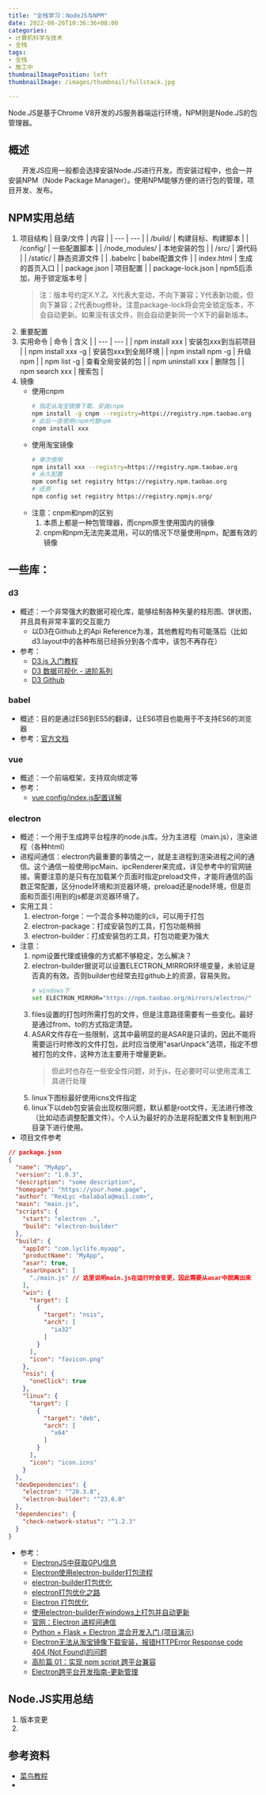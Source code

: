 ```yaml
---
title: "全栈学习：NodeJS与NPM"
date: 2022-08-26T10:36:36+08:00
categories:
- 计算机科学与技术
- 全栈
tags:
- 全栈
- 施工中
thumbnailImagePosition: left
thumbnailImage: /images/thumbnail/fullstack.jpg

---
```

Node.JS是基于Chrome V8开发的JS服务器端运行环境，NPM则是Node.JS的包管理器。
<!--more-->
## 概述
&emsp;&emsp;开发JS应用一般都会选择安装Node.JS进行开发。而安装过程中，也会一并安装NPM（Node Package Manager）。使用NPM能够方便的进行包的管理，项目开发、发布。

## NPM实用总结
1. 项目结构
    | 目录/文件 | 内容 |
    | --- | --- |
    | /build/ | 构建目标、构建脚本 |
    | /config/ | 一些配置脚本 |
    | /node_modules/ | 本地安装的包 |
    | /src/ | 源代码 |
    | /static/ | 静态资源文件 |
    | .babelrc | babel配置文件 |
    | index.html | 生成的首页入口 |
    | package.json | 项目配置 |
    | package-lock.json | npm5后添加，用于锁定版本号 |
    > 注：版本号约定X.Y.Z。X代表大变动，不向下兼容；Y代表新功能，但向下兼容；Z代表bug修补。注意package-lock将会完全锁定版本，不会自动更新。如果没有该文件，则会自动更新同一个X下的最新版本。
1. 重要配置
1. 实用命令
    | 命令 | 含义 |
    | --- | --- |
    | npm install xxx | 安装包xxx到当前项目 |
    | npm install xxx -g | 安装包xxx到全局环境 |
    | npm install npm -g | 升级npm |
    | npm list -g | 查看全局安装的包 |
    | npm uninstall xxx | 删除包 |
    | npm search xxx | 搜索包 |
1. 镜像
    - 使用cnpm
        ```bash
        # 指定从淘宝镜像下载、安装cnpm
        npm install -g cnpm --registry=https://registry.npm.taobao.org
        # 此后一直使用cnpm代替npm
        cnpm install xxx
        ```
    - 使用淘宝镜像
        ```bash
        # 单次使用
        npm install xxx --registry=https://registry.npm.taobao.org
        # 永久配置
        npm config set registry https://registry.npm.taobao.org
        # 还原
        npm config set registry https://registry.npmjs.org/
        ```
    - 注意：cnpm和npm的区别
        1. 本质上都是一种包管理器，而cnpm原生使用国内的镜像
        1. cnpm和npm无法完美混用，可以的情况下尽量使用npm，配置有效的镜像
## 一些库：
### d3
- 概述：一个非常强大的数据可视化库，能够绘制各种矢量的柱形图、饼状图，并且具有非常丰富的交互能力
  - 以D3在Github上的Api Reference为准，其他教程均有可能落后（比如d3.layout中的各种布局已经拆分到各个库中，该包不再存在）
- 参考：
  - [D3.js 入门教程](https://doc.yonyoucloud.com/doc/wiki/project/d3wiki/index.html)
  - [D3 数据可视化 - 进阶系列](https://www.kancloud.cn/digest/d3-medium/195048)
  - [D3 Github](https://github.com/d3/d3)
### babel
- 概述：目的是通过ES6到ES5的翻译，让ES6项目也能用于不支持ES6的浏览器
- 参考：[官方文档](https://babeljs.io/docs/en/)
### vue
- 概述：一个前端框架，支持双向绑定等
- 参考：
    - [vue config/index.js配置详解](https://blog.csdn.net/qq_31964019/article/details/106186776)

### electron
- 概述：一个用于生成跨平台程序的node.js库。分为主进程（main.js），渲染进程（各种html）
- 进程间通信：electron内最重要的事情之一，就是主进程到渲染进程之间的通信。这个通信一般使用ipcMain、ipcRenderer来完成，详见参考中的官网链接。需要注意的是只有在加载某个页面时指定preload文件，才能将通信的函数正常配置，区分node环境和浏览器环境，preload还是node环境，但是页面和页面引用到的js都是浏览器环境了。
- 实用工具：
    1. electron-forge：一个混合多种功能的cli，可以用于打包
    1. electron-package：打成安装包的工具，打包功能稍弱
    1. electron-builder：打成安装包的工具，打包功能更为强大
- 注意：
    1. npm设置代理或镜像的方式都不够稳定，怎么解决？
    1. electron-builder据说可以设置ELECTRON_MIRROR环境变量，未验证是否真的有效。否则builder也经常去拉github上的资源，容易失败。
        ```sh
        # windows下
        set ELECTRON_MIRROR="https://npm.taobao.org/mirrors/electron/"
        ```
    1. files设置的打包时所需打包的文件，但是注意路径需要有一些变化。最好是通过from、to的方式指定清楚。
    1. ASAR文件存在一些限制，这其中最明显的是ASAR是只读的，因此不能将需要运行时修改的文件打包，此时应当使用"asarUnpack"选项，指定不想被打包的文件，这种方法主要用于增量更新。
        > 但此时也存在一些安全性问题，对于js，在必要时可以使用混淆工具进行处理
    1. linux下图标最好使用icns文件指定
    1. linux下以deb包安装会出现权限问题，默认都是root文件，无法进行修改（比如动态调整配置文件）。个人认为最好的办法是将配置文件复制到用户目录下进行使用。
- 项目文件参考
```json
// package.json
{
  "name": "MyApp",
  "version": "1.0.3",
  "description": "some description",
  "homepage": "https://your.home.page",
  "author": "RexLyc <balabala@mail.com>",
  "main": "main.js",
  "scripts": {
    "start": "electron .",
    "build": "electron-builder"
  },
  "build": {
    "appId": "com.lyclife.myapp",
    "productName": "MyApp",
    "asar": true,
    "asarUnpack": [
      "./main.js" // 这里说明main.js在运行时会变更，因此需要从asar中脱离出来
    ],
    "win": {
      "target": [
        {
          "target": "nsis",
          "arch": [
            "ia32"
          ]
        }
      ],
      "icon": "favicon.png"
    },
    "nsis": {
      "oneClick": true
    },
    "linux": {
      "target": [
        {
          "target": "deb",
          "arch": [
            "x64"
          ]
        }
      ],
      "icon": "icon.icns"
    }
  },
  "devDependencies": {
    "electron": "^20.3.8",
    "electron-builder": "^23.6.0"
  },
  "dependencies": {
    "check-network-status": "^1.2.3"
  }
}

```
- 参考：
    - [ElectronJS中获取GPU信息](https://www.imangodoc.com/199335.html)
    - [Electron使用electron-builder打包流程](https://segmentfault.com/a/1190000022763633)
    - [electron-builder打包优化](https://zhuanlan.zhihu.com/p/379467469)
    - [electron打包优化之路](https://segmentfault.com/a/1190000038574623)
    - [Electron 打包优化](https://www.jianshu.com/p/50043f485ec9/)
    - [使用electron-builder在windows上打包并自动更新](https://www.cxyzjd.com/article/weixin_34249678/89009487)
    - [官网：Electron 进程间通信](https://www.electronjs.org/zh/docs/latest/tutorial/ipc)
    - [Python + Flask + Electron 混合开发入门 (项目演示)](https://blog.csdn.net/Likianta/article/details/89199793)
    - [Electron无法从淘宝镜像下载安装，报错HTTPError Response code 404 (Not Found)的问题](https://juejin.cn/post/7033932629128773669)
    - [高阶篇 01：实现 npm script 跨平台兼容](https://www.kancloud.cn/sllyli/npm-script/1243457)
    - [Electron跨平台开发指南-更新管理](https://tsejx.github.io/cross-platform-guidebook/electron/application-development/auto-update/)
## Node.JS实用总结
1. 版本变更
1. 

## 参考资料
- [菜鸟教程](https://www.runoob.com/nodejs/nodejs-tutorial.html)
- 